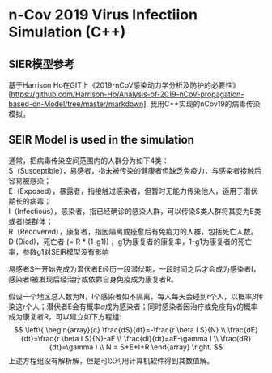 # n-Cov 2019 Virus Infectiion Simulation (C++)

## SIER模型参考

基于Harrison Ho在GIT上《2019-nCoV感染动力学分析及防护的必要性》[https://github.com/Harrison-Ho/Analysis-of-2019-nCoV-propagation-based-on-Model/tree/master/markdown],
我用C++实现的nCov19的病毒传染模拟。

## SEIR Model is used in the simulation

通常，把病毒传染空间范围内的人群分为如下4类：  
	S（Susceptible），易感者，指未被传染的健康者但缺乏免疫力，与感染者接触后容易被感染；  
	E（Exposed），暴露者，指接触过感染者，但暂时无能力传染他人，适用于潜伏期长的病毒；  
	I（Infectious），感染者，指已经确诊的感染人群，可以传染S类人群将其变为E类或者I类群体；  
	R（Recovered），康复者，指因隔离或痊愈后有免疫力的人群，包括死亡人数。  
	D (Died)，死亡者  (= R * (1-g1)) ，g1为康复者的康复率，1-g1为康复者的死亡率，参数g1对SEIR模型没有影响 
	
易感者S一开始先成为潜伏者E经历一段潜伏期，一段时间之后才会成为感染者I，感染者I被发现后经治疗或依靠自身免疫成为康复者R。

假设一个地区总人数为N，I个感染者如不隔离，每人每天会碰到r个人，以概率$\beta$传染这r个人；潜伏者E会有概率$\alpha$成为感染者；同时感染者因治疗或免疫有$\gamma$的概率成为康复者R，可以建立如下方程组:
$$
\left\{ 
\begin{array}{c}
\frac{dS}{dt}=-\frac{r \beta I S}{N} \\
\frac{dE}{dt}=\frac{r \beta I S}{N}-aE \\
\frac{dI}{dt}=aE-\gamma I \\
\frac{dR}{dt}=\gamma I \\
N = S+E+I+R
\end{array}
\right.  
$$
上述方程组没有解析解，但是可以利用计算机软件得到其数值解。	
 
